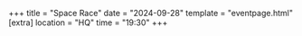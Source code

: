 +++
title = "Space Race"
date = "2024-09-28"
template = "eventpage.html"
[extra]
location = "HQ"
time = "19:30"
+++

